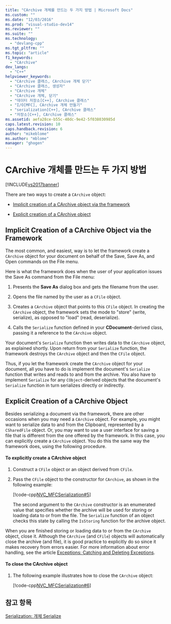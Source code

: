 ```yaml
---
title: "CArchive 개체를 만드는 두 가지 방법 | Microsoft Docs"
ms.custom: ""
ms.date: "12/03/2016"
ms.prod: "visual-studio-dev14"
ms.reviewer: ""
ms.suite: ""
ms.technology: 
  - "devlang-cpp"
ms.tgt_pltfrm: ""
ms.topic: "article"
f1_keywords: 
  - "CArchive"
dev_langs: 
  - "C++"
helpviewer_keywords: 
  - "CArchive 클래스, CArchive 개체 닫기"
  - "CArchive 클래스, 생성자"
  - "CArchive 개체"
  - "CArchive 개체, 닫기"
  - "데이터 저장소[C++], CArchive 클래스"
  - "I/O[MFC], CArchive 개체 만들기"
  - "serialization[C++], CArchive 클래스"
  - "저장소[C++], CArchive 클래스"
ms.assetid: aefa28ce-b55c-40dc-9e42-5f038030985d
caps.latest.revision: 10
caps.handback.revision: 6
author: "mikeblome"
ms.author: "mblome"
manager: "ghogen"
---
```

# CArchive 개체를 만드는 두 가지 방법
[!INCLUDE[vs2017banner](../assembler/inline/includes/vs2017banner.md)]

There are two ways to create a `CArchive` object:  
  
-   [Implicit creation of a CArchive object via the framework](#_core_implicit_creation_of_a_carchive_object_via_the_framework)  
  
-   [Explicit creation of a CArchive object](#_core_explicit_creation_of_a_carchive_object)  
  
##  <a name="_core_implicit_creation_of_a_carchive_object_via_the_framework"></a> Implicit Creation of a CArchive Object via the Framework  
 The most common, and easiest, way is to let the framework create a `CArchive` object for your document on behalf of the Save, Save As, and Open commands on the File menu.  
  
 Here is what the framework does when the user of your application issues the Save As command from the File menu:  
  
1.  Presents the **Save As** dialog box and gets the filename from the user.  
  
2.  Opens the file named by the user as a `CFile` object.  
  
3.  Creates a `CArchive` object that points to this `CFile` object.  In creating the `CArchive` object, the framework sets the mode to "store" \(write, serialize\), as opposed to "load" \(read, deserialize\).  
  
4.  Calls the `Serialize` function defined in your **CDocument**\-derived class, passing it a reference to the `CArchive` object.  
  
 Your document's `Serialize` function then writes data to the `CArchive` object, as explained shortly.  Upon return from your `Serialize` function, the framework destroys the `CArchive` object and then the `CFile` object.  
  
 Thus, if you let the framework create the `CArchive` object for your document, all you have to do is implement the document's `Serialize` function that writes and reads to and from the archive.  You also have to implement `Serialize` for any `CObject`\-derived objects that the document's `Serialize` function in turn serializes directly or indirectly.  
  
##  <a name="_core_explicit_creation_of_a_carchive_object"></a> Explicit Creation of a CArchive Object  
 Besides serializing a document via the framework, there are other occasions when you may need a `CArchive` object.  For example, you might want to serialize data to and from the Clipboard, represented by a `CSharedFile` object.  Or, you may want to use a user interface for saving a file that is different from the one offered by the framework.  In this case, you can explicitly create a `CArchive` object.  You do this the same way the framework does, using the following procedure.  
  
#### To explicitly create a CArchive object  
  
1.  Construct a `CFile` object or an object derived from `CFile`.  
  
2.  Pass the `CFile` object to the constructor for `CArchive`, as shown in the following example:  
  
     [!code-cpp[NVC_MFCSerialization#5](../mfc/codesnippet/CPP/two-ways-to-create-a-carchive-object_1.cpp)]  
  
     The second argument to the `CArchive` constructor is an enumerated value that specifies whether the archive will be used for storing or loading data to or from the file.  The `Serialize` function of an object checks this state by calling the `IsStoring` function for the archive object.  
  
 When you are finished storing or loading data to or from the `CArchive` object, close it.  Although the `CArchive` \(and `CFile`\) objects will automatically close the archive \(and file\), it is good practice to explicitly do so since it makes recovery from errors easier.  For more information about error handling, see the article [Exceptions: Catching and Deleting Exceptions](../mfc/exceptions-catching-and-deleting-exceptions.md).  
  
#### To close the CArchive object  
  
1.  The following example illustrates how to close the `CArchive` object:  
  
     [!code-cpp[NVC_MFCSerialization#6](../mfc/codesnippet/CPP/two-ways-to-create-a-carchive-object_2.cpp)]  
  
## 참고 항목  
 [Serialization: 개체 Serialize](../mfc/serialization-serializing-an-object.md)